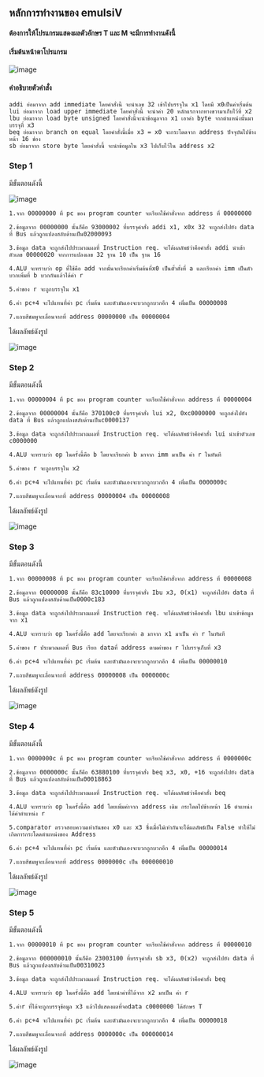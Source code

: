 ## หลักการทำงานของ emulsiV
#### ต้องการให้โปรแกรมแสดงผลตัวอักษร T และ M จะมีการทำงานดังนี้

#### เริ่มต้นหน้าตาโปรแกรม

![image](https://user-images.githubusercontent.com/98943546/160089003-32543c05-3298-4dde-8e05-c354e6d83c74.png)

#### คำอธิบายตัวคำสั่ง

    addi ย่อมาจาก add immediate โดยคำสั่งนี้ จะนำเลข 32 เข้าไปบรรจุใน x1 โดยมี x0เป็นค่าเริ่มต้น
    lui ย่อมาจาก load upper immediate โดยคำสั่งนี้ จะนำค่า 20 หลักแรกจากทางขวามาเก็บไว้ที่ x2
    lbu ย่อมาจาก load byte unsigned โดยคำสั่งนี้จะนำข้อมูลจาก x1 เอาค่า byte จากตำแหน่งนั้นมาบรรจุที่ x3
    beq ย่อมาจาก branch on equal โดยคำสั่งนี้เมื่อ x3 = x0 จะกระโดดจาก address ปัจจุบันไปข้างหน้า 16 ช่อง
    sb ย่อมาจาก store byte โดยคำสั่งนี้ จะนำข้อมูลใน x3 ไปเก็บไว้ใน address x2
    

### Step 1
มีขั้นตอนดังนี้

![image](https://user-images.githubusercontent.com/98943546/160092088-90be9612-2a09-4831-9be9-727ec0b0616b.png)

    1.จาก 00000000 ที่ pc ของ program counter จะเรียกใช้คำสั่งจาก address ที่ 00000000

    2.ข้อมูลจาก 00000000 นั้นก็คือ 93000002 ที่บรรจุคำสั่ง addi x1, x0x 32 จะถูกส่งไปยัง data ที่ Bus แล้วถูกแปลงสลับด้านเป็น02000093

    3.ข้อมูล data จะถูกส่งไปประมาณผลที่ Instruction req. จะได้ผลลัพธ์ว่าคือคำสั่ง addi นำเข้าตัวเลข 00000020 จากการแปลงเลข 32 ฐาน 10 เป็น ฐาน 16
    
    4.ALU จะทราบว่า op ที่ใช้คือ add จากนั้นจะเรียกค่าเริ่มต้นที่x0 เป็นตั้วตั้งที่ a และเรียกค่า imm เป็นตัวบวกเพิ่มที่ b บวกกันแล้วได้ค่า r
    
    5.ค่าของ r จะถูกบรรจุใน x1
    
    6.ค่า pc+4 จะไปแทนที่ค่า pc เริ่มต้น และตัวมันเองจะบวกถูกบวกอีก 4 เพิ่่มเป็น 00000008
    
    7.แถบสีชมพูจะเลื่อนจากที่ address 00000000 เป็น 00000004 
 
ได้ผลลัพธ์ดังรูป
 
 ![image](https://user-images.githubusercontent.com/98943546/160092707-d520da4d-4f39-4b94-b758-d71cff4e2edc.png)

### Step 2

มีขั้นตอนดังนี้

    1.จาก 00000004 ที่ pc ของ program counter จะเรียกใช้คำสั่งจาก address ที่ 00000004

    2.ข้อมูลจาก 00000004 นั้นก็คือ 370100c0 ที่บรรจุคำสั่ง lui x2, 0xc0000000 จะถูกส่งไปยัง data ที่ Bus แล้วถูกแปลงสลับด้านเป็นc0000137

    3.ข้อมูล data จะถูกส่งไปประมาณผลที่ Instruction req. จะได้ผลลัพธ์ว่าคือคำสั่ง lui นำเข้าตัวเลข c0000000 
    
    4.ALU จะทราบว่า op ในครั้งนี้คือ b โดยจะเรียกค่า b มาจาก imm มาเป็น ค่า r ในทันที
    
    5.ค่าของ r จะถูกบรรจุใน x2
    
    6.ค่า pc+4 จะไปแทนที่ค่า pc เริ่มต้น และตัวมันเองจะบวกถูกบวกอีก 4 เพิ่่มเป็น 0000000c
    
    7.แถบสีชมพูจะเลื่อนจากที่ address 00000004 เป็น 00000008
  
 ได้ผลลัพธ์ดังรูป 
 
 ![image](https://user-images.githubusercontent.com/98943546/160095748-a1d7f579-e58c-44ae-ae26-28bf009cb8a5.png)

### Step 3

มีขั้นตอนดังนี้

    1.จาก 00000008 ที่ pc ของ program counter จะเรียกใช้คำสั่งจาก address ที่ 00000008

    2.ข้อมูลจาก 00000008 นั้นก็คือ 83c10000 ที่บรรจุคำสั่ง Ibu x3, 0(x1) จะถูกส่งไปยัง data ที่ Bus แล้วถูกแปลงสลับด้านเป็น0000c183

    3.ข้อมูล data จะถูกส่งไปประมาณผลที่ Instruction req. จะได้ผลลัพธ์ว่าคือคำสั่ง lbu นำเข้าข้อมูลจาก x1 
    
    4.ALU จะทราบว่า op ในครั้งนี้คือ add โดยจะเรียกค่า a มาจาก x1 มาเป็น ค่า r ในทันที
    
    5.ค่าของ r ประมวณผลที่ Bus เรียก dataที่ address ตามค่าของ r ไปบรรจุเก็บที่ x3
    
    6.ค่า pc+4 จะไปแทนที่ค่า pc เริ่มต้น และตัวมันเองจะบวกถูกบวกอีก 4 เพิ่่มเป็น 00000010
    
    7.แถบสีชมพูจะเลื่อนจากที่ address 00000008 เป็น 0000000c
  
ได้ผลลัพธ์ดังรูป 

![image](https://user-images.githubusercontent.com/98943546/160100244-0a0fd566-cc19-430c-9db6-13c235728020.png)

### Step 4

มีขั้นตอนดังนี้

    1.จาก 0000000c ที่ pc ของ program counter จะเรียกใช้คำสั่งจาก address ที่ 0000000c

    2.ข้อมูลจาก 0000000c นั้นก็คือ 63880100 ที่บรรจุคำสั่ง beq x3, x0, +16 จะถูกส่งไปยัง data ที่ Bus แล้วถูกแปลงสลับด้านเป็น00018863

    3.ข้อมูล data จะถูกส่งไปประมาณผลที่ Instruction req. จะได้ผลลัพธ์ว่าคือคำสั่ง beq 
    
    4.ALU จะทราบว่า op ในครั้งนี้คือ add โดยเพิ่มค่าจาก address เดิม กระโดดไปข้างหน้า 16 ตำแหน่ง ได้ค่าตำแหน่ง r
    
    5.comparator ตรวจสอบความเท่ากันของ x0 และ x3 ซึ่งเมื่อไม่เท่ากันจะได้ผลลัพธ์เป็น False ทำให้ไม่เกิดการกระโดดตำแหน่งของ Address
    
    6.ค่า pc+4 จะไปแทนที่ค่า pc เริ่มต้น และตัวมันเองจะบวกถูกบวกอีก 4 เพิ่่มเป็น 00000014
    
    7.แถบสีชมพูจะเลื่อนจากที่ address 0000000c เป็น 000000010
  
ได้ผลลัพธ์ดังรูป

![image](https://user-images.githubusercontent.com/98943546/160103232-eb0cabb6-b68e-4534-9c08-cc1c2abf34c7.png)

### Step 5

มีขั้นตอนดังนี้

    1.จาก 00000010 ที่ pc ของ program counter จะเรียกใช้คำสั่งจาก address ที่ 00000010

    2.ข้อมูลจาก 000000010 นั้นก็คือ 23003100 ที่บรรจุคำสั่ง sb x3, 0(x2) จะถูกส่งไปยัง data ที่ Bus แล้วถูกแปลงสลับด้านเป็น00310023

    3.ข้อมูล data จะถูกส่งไปประมาณผลที่ Instruction req. จะได้ผลลัพธ์ว่าคือคำสั่ง beq 
    
    4.ALU จะทราบว่า op ในครั้งนี้คือ add โดยนำค่าที่ได้จาก x2 มาเป็น ค่า r
    
    5.ค่าr ที่ได้จะถูกบรรจุข้อมูล x3 แล้วไปแสดงผลที่จอdata c0000000 ได้อักษร T
    
    6.ค่า pc+4 จะไปแทนที่ค่า pc เริ่มต้น และตัวมันเองจะบวกถูกบวกอีก 4 เพิ่่มเป็น 00000018
    
    7.แถบสีชมพูจะเลื่อนจากที่ address 0000000c เป็น 000000014
  
ได้ผลลัพธ์ดังรูป

![image](https://user-images.githubusercontent.com/98943546/160105037-52d99135-dec0-4707-b42d-548dda5244b2.png)

